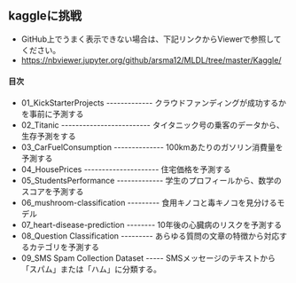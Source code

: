 ## kaggleに挑戦

- GitHub上でうまく表示できない場合は、下記リンクからViewerで参照してください。
- https://nbviewer.jupyter.org/github/arsma12/MLDL/tree/master/Kaggle/

#### 目次
- 01_KickStarterProjects ------------- クラウドファンディングが成功するかを事前に予測する
- 02_Titanic ------------------------- タイタニック号の乗客のデータから、生存予測をする
- 03_CarFuelConsumption -------------- 100kmあたりのガソリン消費量を予測する
- 04_HousePrices --------------------- 住宅価格を予測する
- 05_StudentsPerformance ------------- 学生のプロフィールから、数学のスコアを予測する
- 06_mushroom-classification --------- 食用キノコと毒キノコを見分けるモデル
- 07_heart-disease-prediction -------- 10年後の心臓病のリスクを予測する
- 08_Question Classification --------- あらゆる質問の文章の特徴から対応するカテゴリを予測する
- 09_SMS Spam Collection Dataset ----- SMSメッセージのテキストから「スパム」または「ハム」に分類する。

